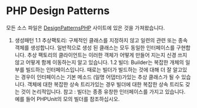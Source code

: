 # PHP Design Patterns


모든 소스 파일은 [DesignPatternsPHP](https://designpatternsphp.readthedocs.io/) 사이트에 있은 것을 가져왔습니다.

1. 생성패턴
  1.1 추상팩토리: 구체적인 클래스를 지정하지 않고 일련의 관련 또는 종속 객체를 생성합니다. 일반적으로 생성 된 클래스는 모두 동일한 인터페이스를 구현합니다. 추상 팩토리의 클라이언트는 이러한 객체가 어떻게 만들어 지는지 신경 쓰지 않고 어떻게 함께 이동하는지 알고 있습니다.
  1.2 빌더: Builder는 복잡한 개체의 일부를 빌드하는 인터페이스입니다.
때로는 빌더가 빌드하는 것에 대해 더 잘 알고있는 경우이 인터페이스는 기본 메소드 (일명 어댑터)가있는 추상 클래스가 될 수 있습니다.
객체에 대한 복잡한 상속 트리가있는 경우 빌더에 대한 복잡한 상속 트리도 갖는 것이 논리적입니다.
참고 : 빌더는 종종 유창한 인터페이스를 가지고 있습니다. 예를 들어 PHPUnit의 모의 빌더를 참조하십시오.
